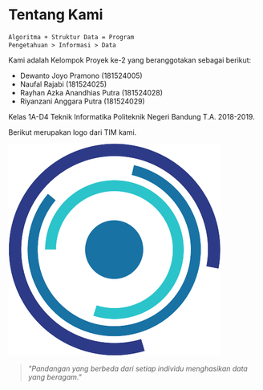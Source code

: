 # Tentang Kami

```text
Algoritma + Struktur Data = Program
Pengetahuan > Informasi > Data
```

Kami adalah Kelompok Proyek ke-2 yang beranggotakan sebagai berikut:

* Dewanto Joyo Pramono \(181524005\)
* Naufal Rajabi \(181524025\)
* Rayhan Azka Anandhias Putra \(181524028\)
* Riyanzani Anggara Putra \(181524029\)

Kelas 1A-D4 Teknik Informatika Politeknik Negeri Bandung T.A. 2018-2019.

Berikut merupakan logo dari TIM kami.

![Logo TIM Proyek-2 ](.gitbook/assets/logoteam2.png)

> _"Pandangan yang berbeda dari setiap individu menghasikan data yang beragam."_

